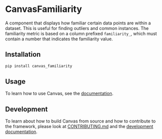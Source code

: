 # CanvasFamiliarity

A component that displays how familiar certain data points are within a dataset.
This is useful for finding outliers and common instances.
The familiarity metric is based on a column prefixed `familiarity_`, which must contain a number that indicates the familiarity value.

## Installation

```bash
pip install canvas_familiarity
```

## Usage

To learn how to use Canvas, see the [documentation](https://betterwithdata.github.io/ml-canvas/).

## Development

To learn about how to build Canvas from source and how to contribute to the framework, please look at [CONTRIBUTING.md](../CONTRIBUTING.md) and the [development documentation](https://betterwithdata.github.io/ml-canvas/contributing.html).

